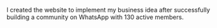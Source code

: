 I created the website to implement my business idea after successfully building a community on WhatsApp with 130 active members.
